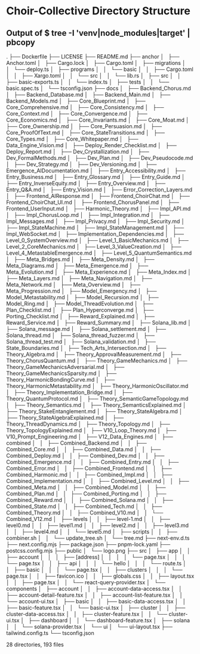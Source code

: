 # Choir-Collective Directory Structure
## Output of $ tree -I 'venv|node_modules|target' | pbcopy

.
├── Dockerfile
├── LICENSE
├── README.md
├── anchor
│   ├── Anchor.toml
│   ├── Cargo.lock
│   ├── Cargo.toml
│   ├── migrations
│   │   └── deploy.ts
│   ├── programs
│   │   └── basic
│   │       ├── Cargo.toml
│   │       ├── Xargo.toml
│   │       └── src
│   │           └── lib.rs
│   ├── src
│   │   ├── basic-exports.ts
│   │   └── index.ts
│   ├── tests
│   │   └── basic.spec.ts
│   └── tsconfig.json
├── docs
│   ├── Backend_Chorus.md
│   ├── Backend_Database.md
│   ├── Backend_Main.md
│   ├── Backend_Models.md
│   ├── Core_Blueprint.md
│   ├── Core_Comprehensive.md
│   ├── Core_Consistency.md
│   ├── Core_Context.md
│   ├── Core_Convergence.md
│   ├── Core_Economics.md
│   ├── Core_Invariants.md
│   ├── Core_Moat.md
│   ├── Core_Ownership.md
│   ├── Core_Persuasion.md
│   ├── Core_ProofOfText.md
│   ├── Core_StateTransitions.md
│   ├── Core_Types.md
│   ├── Core_Whitepaper.md
│   ├── Data_Engine_Vision.md
│   ├── Deploy_Render_Checklist.md
│   ├── Deploy_Report.md
│   ├── Dev_Crystallization.md
│   ├── Dev_FormalMethods.md
│   ├── Dev_Plan.md
│   ├── Dev_Pseudocode.md
│   ├── Dev_Strategy.md
│   ├── Dev_Versioning.md
│   ├── Emergence_AIDocumentation.md
│   ├── Entry_Accessibility.md
│   ├── Entry_Business.md
│   ├── Entry_Glossary.md
│   ├── Entry_Guide.md
│   ├── Entry_InverseEquity.md
│   ├── Entry_Overview.md
│   ├── Entry_Q&A.md
│   ├── Entry_Vision.md
│   ├── Error_Correction_Layers.md
│   ├── Frontend_AIResponse.md
│   ├── Frontend_ChoirChat.md
│   ├── Frontend_ChoirChat_UI.md
│   ├── Frontend_ChorusPanel.md
│   ├── Frontend_UserInput.md
│   ├── Harmonic_Theory.md
│   ├── Impl_API.md
│   ├── Impl_ChorusLoop.md
│   ├── Impl_Integration.md
│   ├── Impl_Messages.md
│   ├── Impl_Privacy.md
│   ├── Impl_Security.md
│   ├── Impl_StateMachine.md
│   ├── Impl_StateManagement.md
│   ├── Impl_WebSocket.md
│   ├── Implementation_Dependencies.md
│   ├── Level_0_SystemOverview.md
│   ├── Level_1_BasicMechanics.md
│   ├── Level_2_CoreMechanics.md
│   ├── Level_3_ValueCreation.md
│   ├── Level_4_MetastableEmergence.md
│   ├── Level_5_QuantumSemantics.md
│   ├── Meta_Bridges.md
│   ├── Meta_Density.md
│   ├── Meta_Diagrams.md
│   ├── Meta_Emergence.md
│   ├── Meta_Evolution.md
│   ├── Meta_Experience.md
│   ├── Meta_Index.md
│   ├── Meta_Layers.md
│   ├── Meta_Navigation.md
│   ├── Meta_Network.md
│   ├── Meta_Overview.md
│   ├── Meta_Progression.md
│   ├── Model_Emergency.md
│   ├── Model_Metastability.md
│   ├── Model_Recursion.md
│   ├── Model_Ring.md
│   ├── Model_ThreadEvolution.md
│   ├── Plan_Checklist.md
│   ├── Plan_Hyperconverge.md
│   ├── Porting_Checklist.md
│   ├── Reward_Explained.md
│   ├── Reward_Service.md
│   ├── Reward_Summary.md
│   ├── Solana_lib.md
│   ├── Solana_message.md
│   ├── Solana_settlement.md
│   ├── Solana_thread.md
│   ├── Solana_thread_fuzzer.md
│   ├── Solana_thread_test.md
│   ├── Solana_validation.md
│   ├── State_Boundaries.md
│   ├── Tech_Arts_Intersection.md
│   ├── Theory_Algebra.md
│   ├── Theory_ApprovalMeasurement.md
│   ├── Theory_ChorusQuantum.md
│   ├── Theory_GameMechanics.md
│   ├── Theory_GameMechanicsAdversarial.md
│   ├── Theory_GameMechanicsSparsity.md
│   ├── Theory_HarmonicBondingCurve.md
│   ├── Theory_HarmonicMetastability.md
│   ├── Theory_HarmonicOscillator.md
│   ├── Theory_Implementation_Bridge.md
│   ├── Theory_QuantumProtocol.md
│   ├── Theory_SemanticGameTopology.md
│   ├── Theory_Semantics.md
│   ├── Theory_SemanticsExplained.md
│   ├── Theory_StakeEntanglement.md
│   ├── Theory_StateAlgebra.md
│   ├── Theory_StateAlgebraExplained.md
│   ├── Theory_ThreadDynamics.md
│   ├── Theory_Topology.md
│   ├── Theory_TopologyExplained.md
│   ├── V10_Loop_Theory.md
│   ├── V10_Prompt_Engineering.md
│   ├── V12_Data_Engines.md
│   ├── combined
│   │   ├── Combined_Backend.md
│   │   ├── Combined_Core.md
│   │   ├── Combined_Data.md
│   │   ├── Combined_Deploy.md
│   │   ├── Combined_Dev.md
│   │   ├── Combined_Emergence.md
│   │   ├── Combined_Entry.md
│   │   ├── Combined_Error.md
│   │   ├── Combined_Frontend.md
│   │   ├── Combined_Harmonic.md
│   │   ├── Combined_Impl.md
│   │   ├── Combined_Implementation.md
│   │   ├── Combined_Level.md
│   │   ├── Combined_Meta.md
│   │   ├── Combined_Model.md
│   │   ├── Combined_Plan.md
│   │   ├── Combined_Porting.md
│   │   ├── Combined_Reward.md
│   │   ├── Combined_Solana.md
│   │   ├── Combined_State.md
│   │   ├── Combined_Tech.md
│   │   ├── Combined_Theory.md
│   │   ├── Combined_V10.md
│   │   └── Combined_V12.md
│   ├── levels
│   │   ├── level-1.md
│   │   ├── level0.md
│   │   ├── level1.md
│   │   ├── level2.md
│   │   ├── level3.md
│   │   ├── level4.md
│   │   └── level5.md
│   ├── scripts
│   │   ├── combiner.sh
│   │   └── update_tree.sh
│   └── tree.md
├── next-env.d.ts
├── next.config.mjs
├── package.json
├── pnpm-lock.yaml
├── postcss.config.mjs
├── public
│   └── logo.png
├── src
│   ├── app
│   │   ├── account
│   │   │   ├── [address]
│   │   │   │   └── page.tsx
│   │   │   └── page.tsx
│   │   ├── api
│   │   │   └── hello
│   │   │       └── route.ts
│   │   ├── basic
│   │   │   └── page.tsx
│   │   ├── clusters
│   │   │   └── page.tsx
│   │   ├── favicon.ico
│   │   ├── globals.css
│   │   ├── layout.tsx
│   │   ├── page.tsx
│   │   └── react-query-provider.tsx
│   └── components
│       ├── account
│       │   ├── account-data-access.tsx
│       │   ├── account-detail-feature.tsx
│       │   ├── account-list-feature.tsx
│       │   └── account-ui.tsx
│       ├── basic
│       │   ├── basic-data-access.tsx
│       │   ├── basic-feature.tsx
│       │   └── basic-ui.tsx
│       ├── cluster
│       │   ├── cluster-data-access.tsx
│       │   ├── cluster-feature.tsx
│       │   └── cluster-ui.tsx
│       ├── dashboard
│       │   └── dashboard-feature.tsx
│       ├── solana
│       │   └── solana-provider.tsx
│       └── ui
│           └── ui-layout.tsx
├── tailwind.config.ts
└── tsconfig.json

28 directories, 193 files
